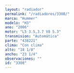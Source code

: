```yaml
---
layout: "radiador"
permalink: "/radiadores/3308/"
marca: "Hummer"
modelo: "H3"
ano: "2006"
motor: "L5 3.5,3.7 V8 5.3"
transmision: "Automática"
parte: "438221"
clima: "Con clima"
alto: "18 1/8"
ancho: "23 1/4"
observaciones: ""
id: "3308"
---
```


